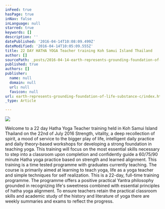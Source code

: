 ```yaml
---
inFeed: true
hasPage: true
inNav: false
inLanguage: null
starred: true
keywords: []
description: ''
datePublished: '2016-04-14T10:08:09.499Z'
dateModified: '2016-04-14T10:05:09.555Z'
title: 22 DAY HATHA YOGA Teacher training Koh Samui Island Thailand
author: []
sourcePath: _posts/2016-04-14-earth-represents-grounding-foundation-of-life-substance-c.md
published: true
authors: []
publisher:
  name: null
  domain: null
  url: null
  favicon: null
url: earth-represents-grounding-foundation-of-life-substance-c/index.html
_type: Article

---
```

![](https://the-grid-user-content.s3-us-west-2.amazonaws.com/820b0f45-7011-44be-b6bc-b367f1e0cae3.jpg)

Welcome to a 22 day Hatha Yoga Teacher training held in Koh Samui Island Thailand on the 22nd of July 2016 Strength, vitality, a deep recollection of spirit, a mood of service to the bigger play of life, intelligent daily practice and daily theory-based workshops for developing a strong foundation in teaching yoga. This training will focus on the most essential skills necessary to step into a classroom upon completion and confidently guide a 60/75/90 minute Hatha yoga practice based on strength and learned alignment. This training is a time tested programme with graduates currently teaching. The course is primarily aimed at learning to teach yoga, life as a yoga teacher and simple techniques for self realization. This is a 22-day, full-time training programme. The programme offers a positive practical Yantra philosophy grounded in recognizing life's sweetness combined with essential principles of hatha yoga alignment. To ensure teachers retain the practical classroom skills and academic study of the history and literature of yoga there are weekly summaries and exams to reflect the progress.